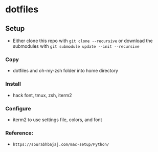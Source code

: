 # dotfiles

## Setup
- Either clone this repo with `git clone --recursive` or download the submodules
  with `git submodule update --init --recursive`
### Copy
- dotfiles and oh-my-zsh folder into home directory

### Install
- hack font, tmux, zsh, iterm2

### Configure
- iterm2 to use settings file, colors, and font

### Reference:
- `https://sourabhbajaj.com/mac-setup/Python/`
